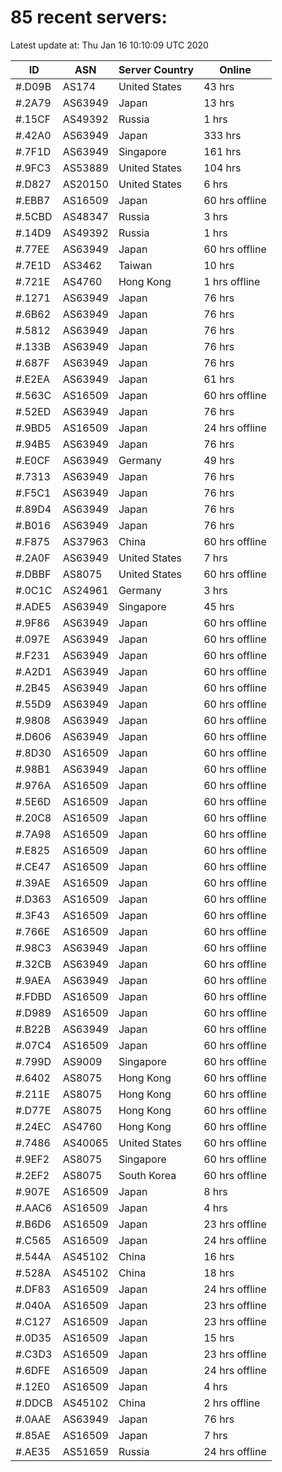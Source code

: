 # 85 recent servers:

Latest update at: Thu Jan 16 10:10:09 UTC 2020

| ID | ASN | Server Country | Online |
| -- | --- | -------------- | ------ |
| #.D09B | AS174 | United States | 43 hrs |
| #.2A79 | AS63949 | Japan | 13 hrs |
| #.15CF | AS49392 | Russia | 1 hrs |
| #.42A0 | AS63949 | Japan | 333 hrs |
| #.7F1D | AS63949 | Singapore | 161 hrs |
| #.9FC3 | AS53889 | United States | 104 hrs |
| #.D827 | AS20150 | United States | 6 hrs |
| #.EBB7 | AS16509 | Japan | 60 hrs offline |
| #.5CBD | AS48347 | Russia | 3 hrs |
| #.14D9 | AS49392 | Russia | 1 hrs |
| #.77EE | AS63949 | Japan | 60 hrs offline |
| #.7E1D | AS3462 | Taiwan | 10 hrs |
| #.721E | AS4760 | Hong Kong | 1 hrs offline |
| #.1271 | AS63949 | Japan | 76 hrs |
| #.6B62 | AS63949 | Japan | 76 hrs |
| #.5812 | AS63949 | Japan | 76 hrs |
| #.133B | AS63949 | Japan | 76 hrs |
| #.687F | AS63949 | Japan | 76 hrs |
| #.E2EA | AS63949 | Japan | 61 hrs |
| #.563C | AS16509 | Japan | 60 hrs offline |
| #.52ED | AS63949 | Japan | 76 hrs |
| #.9BD5 | AS16509 | Japan | 24 hrs offline |
| #.94B5 | AS63949 | Japan | 76 hrs |
| #.E0CF | AS63949 | Germany | 49 hrs |
| #.7313 | AS63949 | Japan | 76 hrs |
| #.F5C1 | AS63949 | Japan | 76 hrs |
| #.89D4 | AS63949 | Japan | 76 hrs |
| #.B016 | AS63949 | Japan | 76 hrs |
| #.F875 | AS37963 | China | 60 hrs offline |
| #.2A0F | AS63949 | United States | 7 hrs |
| #.DBBF | AS8075 | United States | 60 hrs offline |
| #.0C1C | AS24961 | Germany | 3 hrs |
| #.ADE5 | AS63949 | Singapore | 45 hrs |
| #.9F86 | AS63949 | Japan | 60 hrs offline |
| #.097E | AS63949 | Japan | 60 hrs offline |
| #.F231 | AS63949 | Japan | 60 hrs offline |
| #.A2D1 | AS63949 | Japan | 60 hrs offline |
| #.2B45 | AS63949 | Japan | 60 hrs offline |
| #.55D9 | AS63949 | Japan | 60 hrs offline |
| #.9808 | AS63949 | Japan | 60 hrs offline |
| #.D606 | AS63949 | Japan | 60 hrs offline |
| #.8D30 | AS16509 | Japan | 60 hrs offline |
| #.98B1 | AS63949 | Japan | 60 hrs offline |
| #.976A | AS16509 | Japan | 60 hrs offline |
| #.5E6D | AS16509 | Japan | 60 hrs offline |
| #.20C8 | AS16509 | Japan | 60 hrs offline |
| #.7A98 | AS16509 | Japan | 60 hrs offline |
| #.E825 | AS16509 | Japan | 60 hrs offline |
| #.CE47 | AS16509 | Japan | 60 hrs offline |
| #.39AE | AS16509 | Japan | 60 hrs offline |
| #.D363 | AS16509 | Japan | 60 hrs offline |
| #.3F43 | AS16509 | Japan | 60 hrs offline |
| #.766E | AS16509 | Japan | 60 hrs offline |
| #.98C3 | AS63949 | Japan | 60 hrs offline |
| #.32CB | AS63949 | Japan | 60 hrs offline |
| #.9AEA | AS63949 | Japan | 60 hrs offline |
| #.FDBD | AS16509 | Japan | 60 hrs offline |
| #.D989 | AS16509 | Japan | 60 hrs offline |
| #.B22B | AS63949 | Japan | 60 hrs offline |
| #.07C4 | AS16509 | Japan | 60 hrs offline |
| #.799D | AS9009 | Singapore | 60 hrs offline |
| #.6402 | AS8075 | Hong Kong | 60 hrs offline |
| #.211E | AS8075 | Hong Kong | 60 hrs offline |
| #.D77E | AS8075 | Hong Kong | 60 hrs offline |
| #.24EC | AS4760 | Hong Kong | 60 hrs offline |
| #.7486 | AS40065 | United States | 60 hrs offline |
| #.9EF2 | AS8075 | Singapore | 60 hrs offline |
| #.2EF2 | AS8075 | South Korea | 60 hrs offline |
| #.907E | AS16509 | Japan | 8 hrs |
| #.AAC6 | AS16509 | Japan | 4 hrs |
| #.B6D6 | AS16509 | Japan | 23 hrs offline |
| #.C565 | AS16509 | Japan | 24 hrs offline |
| #.544A | AS45102 | China | 16 hrs |
| #.528A | AS45102 | China | 18 hrs |
| #.DF83 | AS16509 | Japan | 24 hrs offline |
| #.040A | AS16509 | Japan | 23 hrs offline |
| #.C127 | AS16509 | Japan | 23 hrs offline |
| #.0D35 | AS16509 | Japan | 15 hrs |
| #.C3D3 | AS16509 | Japan | 23 hrs offline |
| #.6DFE | AS16509 | Japan | 24 hrs offline |
| #.12E0 | AS16509 | Japan | 4 hrs |
| #.DDCB | AS45102 | China | 2 hrs offline |
| #.0AAE | AS63949 | Japan | 76 hrs |
| #.85AE | AS16509 | Japan | 7 hrs |
| #.AE35 | AS51659 | Russia | 24 hrs offline |

